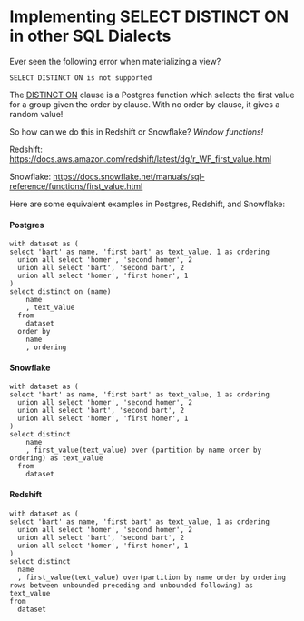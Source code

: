 # Implementing SELECT DISTINCT ON in other SQL Dialects

Ever seen the following error when materializing a view?

    SELECT DISTINCT ON is not supported

The [DISTINCT ON](https://www.postgresql.org/docs/9.5/sql-select.html#SQL-DISTINCT) clause is a Postgres function which selects the first value for a group given the order by clause. With no order by clause, it gives a random value! 

So how can we do this in Redshift or Snowflake? *Window functions!*

Redshift: https://docs.aws.amazon.com/redshift/latest/dg/r_WF_first_value.html

Snowflake: https://docs.snowflake.net/manuals/sql-reference/functions/first_value.html

Here are some equivalent examples in Postgres, Redshift, and Snowflake:

#### Postgres

    with dataset as (
    select 'bart' as name, 'first bart' as text_value, 1 as ordering
      union all select 'homer', 'second homer', 2
      union all select 'bart', 'second bart', 2
      union all select 'homer', 'first homer', 1
    )
    select distinct on (name)
        name
        , text_value
      from
        dataset
      order by
        name
        , ordering
        
#### Snowflake

    with dataset as (
    select 'bart' as name, 'first bart' as text_value, 1 as ordering
      union all select 'homer', 'second homer', 2
      union all select 'bart', 'second bart', 2
      union all select 'homer', 'first homer', 1
    )
    select distinct
        name
        , first_value(text_value) over (partition by name order by ordering) as text_value
      from
        dataset

#### Redshift

    with dataset as (
    select 'bart' as name, 'first bart' as text_value, 1 as ordering
      union all select 'homer', 'second homer', 2
      union all select 'bart', 'second bart', 2
      union all select 'homer', 'first homer', 1
    )
    select distinct
      name
      , first_value(text_value) over(partition by name order by ordering rows between unbounded preceding and unbounded following) as text_value
    from
      dataset



   